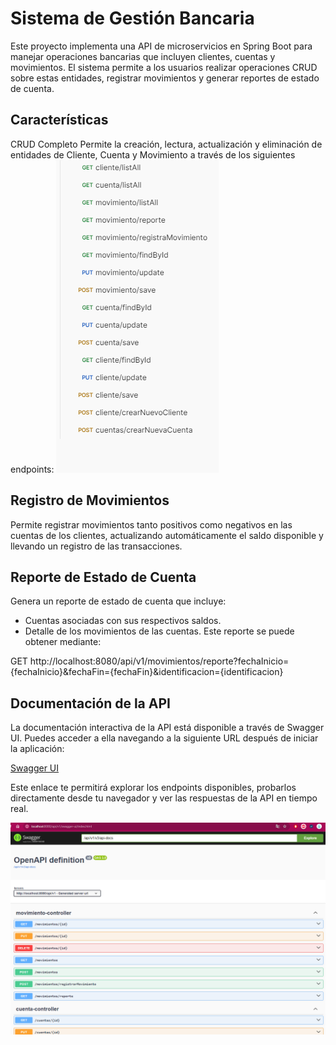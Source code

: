 # Sistema de Gestión Bancaria

Este proyecto implementa una API de microservicios en Spring Boot para manejar operaciones bancarias que incluyen clientes, cuentas y movimientos. El sistema permite a los usuarios realizar operaciones CRUD sobre estas entidades, registrar movimientos y generar reportes de estado de cuenta.
## Características
CRUD Completo
Permite la creación, lectura, actualización y eliminación de entidades de Cliente, Cuenta y Movimiento a través de los siguientes endpoints:
![img.png](img.png)

## Registro de Movimientos
Permite registrar movimientos tanto positivos como negativos en las cuentas de los clientes, actualizando automáticamente el saldo disponible y llevando un registro de las transacciones.


## Reporte de Estado de Cuenta
Genera un reporte de estado de cuenta que incluye:

- Cuentas asociadas con sus respectivos saldos.
- Detalle de los movimientos de las cuentas.
Este reporte se puede obtener mediante:

GET http://localhost:8080/api/v1/movimientos/reporte?fechaInicio={fechaInicio}&fechaFin={fechaFin}&identificacion={identificacion}

## Documentación de la API

La documentación interactiva de la API está disponible a través de Swagger UI. Puedes acceder a ella navegando a la siguiente URL después de iniciar la aplicación:

[Swagger UI](http://localhost:8080/api/v1/swagger-ui/index.html)

Este enlace te permitirá explorar los endpoints disponibles, probarlos directamente desde tu navegador y ver las respuestas de la API en tiempo real.

![img_1.png](img_1.png)
